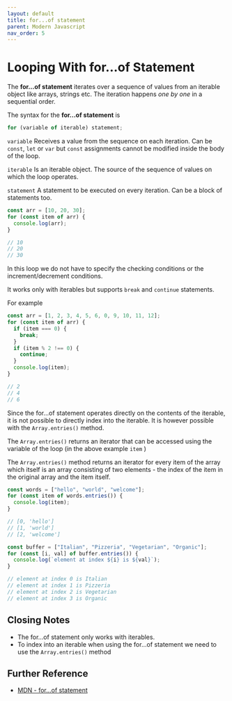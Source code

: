 ```yaml
---
layout: default
title: for...of statement
parent: Modern Javascript
nav_order: 5
---
```


# Looping With for...of Statement

The **for...of statement** iterates over a sequence of values from an iterable object like arrays, strings etc. The iteration happens _one by one_ in a sequential order.

The syntax for the **for...of statement** is

```javascript
for (variable of iterable) statement;
```

`variable` Receives a value from the sequence on each iteration. Can be `const`, `let` or `var` but `const` assignments cannot be modified inside the body of the loop.

`iterable` Is an iterable object. The source of the sequence of values on which the loop operates.

`statement` A statement to be executed on every iteration. Can be a block of statements too.

```javascript
const arr = [10, 20, 30];
for (const item of arr) {
  console.log(arr);
}

// 10
// 20
// 30
```

In this loop we do not have to specify the checking conditions or the increment/decrement conditions.

It works only with iterables but supports `break` and `continue` statements.

For example

```javascript
const arr = [1, 2, 3, 4, 5, 6, 0, 9, 10, 11, 12];
for (const item of arr) {
  if (item === 0) {
    break;
  }
  if (item % 2 !== 0) {
    continue;
  }
  console.log(item);
}

// 2
// 4
// 6
```

Since the for...of statement operates directly on the contents of the iterable, it is not possible to directly index into the iterable. It is however possible with the `Array.entries()` method.

The `Array.entries()` returns an iterator that can be accessed using the variable of the loop (in the above example `item` )

The `Array.entries()` method returns an iterator for every item of the array which itself is an array consisting of two elements - the index of the item in the original array and the item itself.

```javascript
const words = ["hello", "world", "welcome"];
for (const item of words.entries()) {
  console.log(item);
}

// [0, 'hello']
// [1, 'world']
// [2, 'welcome']

const buffer = ["Italian", "Pizzeria", "Vegetarian", "Organic"];
for (const [i, val] of buffer.entries()) {
  console.log(`element at index ${i} is ${val}`);
}

// element at index 0 is Italian
// element at index 1 is Pizzeria
// element at index 2 is Vegetarian
// element at index 3 is Organic
```

## Closing Notes

- The for...of statement only works with iterables.
- To index into an iterable when using the for...of statement we need to use the `Array.entries()` method

## Further Reference

- [MDN - for...of statement](https://developer.mozilla.org/en-US/docs/Web/JavaScript/Reference/Statements/for...of)
